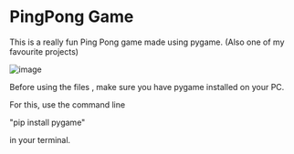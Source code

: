 # PingPong Game

This is a really fun Ping Pong game made using pygame. (Also one of my favourite projects)

![image](https://user-images.githubusercontent.com/88812675/216558256-f12f548c-7510-4341-8916-e9c0e5d8ecd9.png)

Before using the files , make sure you have pygame installed on your PC.

For this, use the command line

"pip install pygame"

in your terminal.
